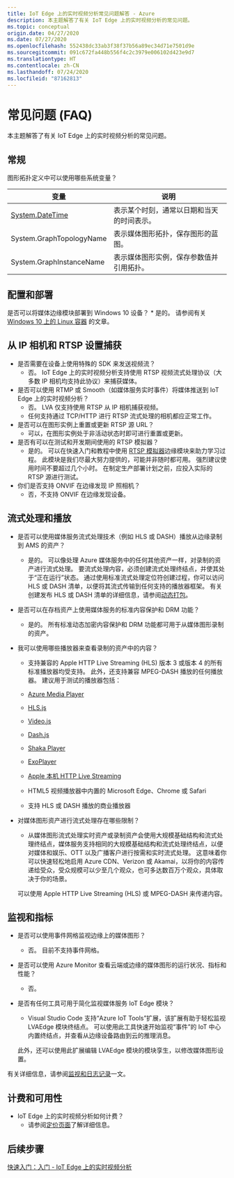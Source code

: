 ```yaml
---
title: IoT Edge 上的实时视频分析常见问题解答 - Azure
description: 本主题解答了有关 IoT Edge 上的实时视频分析的常见问题。
ms.topic: conceptual
origin.date: 04/27/2020
ms.date: 07/27/2020
ms.openlocfilehash: 552438dc33ab3f38f37b56a89ec34d71e7501d9e
ms.sourcegitcommit: 091c672fa448b556f4c2c3979e006102d423e9d7
ms.translationtype: HT
ms.contentlocale: zh-CN
ms.lasthandoff: 07/24/2020
ms.locfileid: "87162813"
---
```

# <a name="frequently-asked-questions-faqs"></a>常见问题 (FAQ)

本主题解答了有关 IoT Edge 上的实时视频分析的常见问题。

## <a name="general"></a>常规

图形拓扑定义中可以使用哪些系统变量？

|变量   |说明|
|---|---|
|[System.DateTime](https://docs.microsoft.com/dotnet/framework/data/adonet/sql/linq/system-datetime-methods)|表示某个时刻，通常以日期和当天的时间表示。|
|System.GraphTopologyName   |表示媒体图形拓扑，保存图形的蓝图。|
|System.GraphInstanceName|  表示媒体图形实例，保存参数值并引用拓扑。|

## <a name="configuration-and-deployment"></a>配置和部署

是否可以将媒体边缘模块部署到 Windows 10 设备？
    * 是的。 请参阅有关 [Windows 10 上的 Linux 容器](https://docs.microsoft.com/virtualization/windowscontainers/deploy-containers/linux-containers) 的文章。

## <a name="capture-from-ip-camera-and-rtsp-settings"></a>从 IP 相机和 RTSP 设置捕获

* 是否需要在设备上使用特殊的 SDK 来发送视频流？
    * 否。 IoT Edge 上的实时视频分析支持使用 RTSP 视频流式处理协议（大多数 IP 相机均支持此协议）来捕获媒体。
* 是否可以使用 RTMP 或 Smooth（如媒体服务实时事件）将媒体推送到 IoT Edge 上的实时视频分析？
    * 否。 LVA 仅支持使用 RTSP 从 IP 相机捕获视频。
    * 任何支持通过 TCP/HTTP 进行 RTSP 流式处理的相机都应正常工作。 
* 是否可以在图形实例上重置或更新 RTSP 源 URL？
    * 可以，在图形实例处于非活动状态时即可进行重置或更新。  
* 是否有可以在测试和开发期间使用的 RTSP 模拟器？
    * 是的。 可以在快速入门和教程中使用 [RTSP 模拟器](https://github.com/Azure/live-video-analytics/tree/master/utilities/rtspsim-live555)边缘模块来助力学习过程。 此模块是我们尽最大努力提供的，可能并非随时都可用。 强烈建议使用时间不要超过几个小时。 在制定生产部署计划之前，应投入实际的 RTSP 源进行测试。
* 你们是否支持 ONVIF 在边缘发现 IP 照相机？
    * 否，不支持 ONVIF 在边缘发现设备。

## <a name="streaming-and-playback"></a>流式处理和播放

* 是否可以使用媒体服务流式处理技术（例如 HLS 或 DASH）播放从边缘录制到 AMS 的资产？
    * 是的。 可以像处理 Azure 媒体服务中的任何其他资产一样，对录制的资产进行流式处理。 要流式处理内容，必须创建流式处理终结点，并使其处于“正在运行”状态。 通过使用标准流式处理定位符创建过程，你可以访问 HLS 或 DASH 清单，以便将其流式传输到任何支持的播放器框架。 有关创建发布 HLS 或 DASH 清单的详细信息，请参阅[动态打包](../latest/dynamic-packaging-overview.md)。
* 是否可以在存档资产上使用媒体服务的标准内容保护和 DRM 功能？
    * 是的。 所有标准动态加密内容保护和 DRM 功能都可用于从媒体图形录制的资产。
* 我可以使用哪些播放器来查看录制的资产中的内容？
   * 支持兼容的 Apple HTTP Live Streaming (HLS) 版本 3 或版本 4 的所有标准播放器均受支持。 此外，还支持兼容 MPEG-DASH 播放的任何播放器。
    建议用于测试的播放器包括：

    * [Azure Media Player](../latest/use-azure-media-player.md)
    * [HLS.js](https://hls-js.netlify.app/demo/)
    * [Video.js](https://videojs.com/)
    * [Dash.js](https://github.com/Dash-Industry-Forum/dash.js/wiki)
    * [Shaka Player](https://github.com/google/shaka-player)
    * [ExoPlayer](https://github.com/google/ExoPlayer)
    * [Apple 本机 HTTP Live Streaming](https://developer.apple.com/streaming/)
    * HTML5 视频播放器中内置的 Microsoft Edge、Chrome 或 Safari
    * 支持 HLS 或 DASH 播放的商业播放器
* 对媒体图形资产进行流式处理存在哪些限制？
    * 从媒体图形流式处理实时资产或录制资产会使用大规模基础结构和流式处理终结点，媒体服务支持相同的大规模基础结构和流式处理终结点，以便对媒体和娱乐、OTT 以及广播客户进行按需和实时流式处理。 这意味着你可以快速轻松地启用 Azure CDN、Verizon 或 Akamai，以将你的内容传递给受众，受众规模可以少至几个观众，也可多达数百万个观众，具体取决于你的场景。

    可以使用 Apple HTTP Live Streaming (HLS) 或 MPEG-DASH 来传递内容。

## <a name="monitoring-and-metrics"></a>监视和指标

* 是否可以使用事件网格监视边缘上的媒体图形？
    * 否。 目前不支持事件网格。
* 是否可以使用 Azure Monitor 查看云端或边缘的媒体图形的运行状况、指标和性能？
    * 否。
* 是否有任何工具可用于简化监视媒体服务 IoT Edge 模块？
    * Visual Studio Code 支持“Azure IoT Tools”扩展，该扩展有助于轻松监视 LVAEdge 模块终结点。 可以使用此工具快速开始监视“事件”的 IoT 中心内置终结点，并查看从边缘设备路由到云的推理消息。 

    此外，还可以使用此扩展编辑 LVAEdge 模块的模块孪生，以修改媒体图形设置。

有关详细信息，请参阅[监视和日志记录](monitoring-logging.md)一文。

## <a name="billing-and-availability"></a>计费和可用性

* IoT Edge 上的实时视频分析如何计费？
    * 请参阅[定价页面](https://azure.cn/pricing/details/media-services/)了解详细信息。

## <a name="next-steps"></a>后续步骤

[快速入门：入门 - IoT Edge 上的实时视频分析](get-started-detect-motion-emit-events-quickstart.md)

